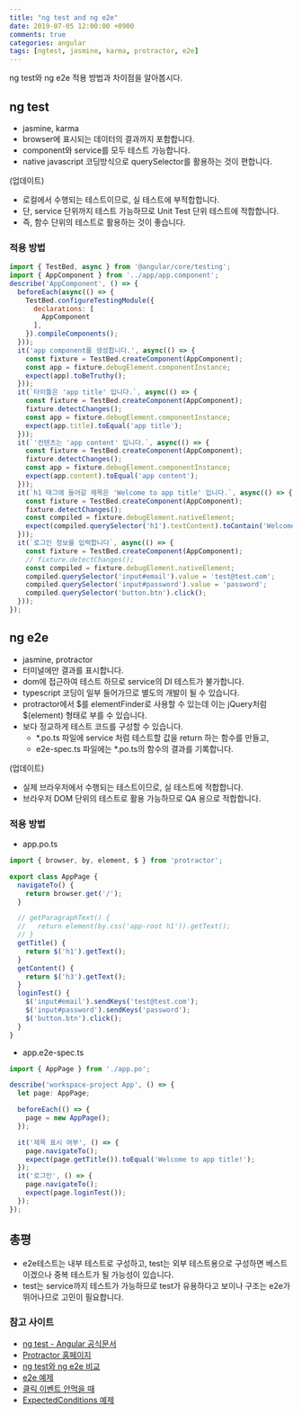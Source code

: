```yaml
---
title: "ng test and ng e2e"
date: 2019-07-05 12:00:00 +0900
comments: true
categories: angular
tags: [ngtest, jasmine, karma, protractor, e2e]
---
```


ng test와 ng e2e 적용 방법과 차이점을 알아봅시다.<br>



## ng test
- jasmine, karma
- browser에 표시되는 데이터의 결과까지 포함합니다.
- component와 service를 모두 테스트 가능합니다.
- native javascript 코딩방식으로 querySelector를 활용하는 것이 편합니다.

(업데이트)<br>

- 로컬에서 수행되는 테스트이므로, 실 테스트에 부적합합니다.
- 단, service 단위까지 테스트 가능하므로 Unit Test 단위 테스트에 적합합니다.
- 즉, 함수 단위의 테스트로 활용하는 것이 좋습니다.

### 적용 방법

```js
import { TestBed, async } from '@angular/core/testing';
import { AppComponent } from '../app/app.component';
describe('AppComponent', () => {
  beforeEach(async(() => {
    TestBed.configureTestingModule({
      declarations: [
        AppComponent
      ],
    }).compileComponents();
  }));
  it('app component를 생성합니다.', async(() => {
    const fixture = TestBed.createComponent(AppComponent);
    const app = fixture.debugElement.componentInstance;
    expect(app).toBeTruthy();
  }));
  it(`타이틀은 'app title' 입니다.`, async(() => {
    const fixture = TestBed.createComponent(AppComponent);
    fixture.detectChanges();
    const app = fixture.debugElement.componentInstance;
    expect(app.title).toEqual('app title');
  }));
  it(`'컨텐츠는 'app content' 입니다.`, async(() => {
    const fixture = TestBed.createComponent(AppComponent);
    fixture.detectChanges();
    const app = fixture.debugElement.componentInstance;
    expect(app.content).toEqual('app content');
  }));
  it(`h1 태그에 들어갈 제목은 'Welcome to app title' 입니다.`, async(() => {
    const fixture = TestBed.createComponent(AppComponent);
    fixture.detectChanges();
    const compiled = fixture.debugElement.nativeElement;
    expect(compiled.querySelector('h1').textContent).toContain('Welcome to app title!');
  }));
  it(`로그인 정보를 입력합니다`, async(() => {
    const fixture = TestBed.createComponent(AppComponent);
    // fixture.detectChanges();
    const compiled = fixture.debugElement.nativeElement;
    compiled.querySelector('input#email').value = 'test@test.com';
    compiled.querySelector('input#password').value = 'password';
    compiled.querySelector('button.btn').click();
  }));
});
```

## ng e2e
- jasmine, protractor
- 터미널에만 결과를 표시합니다.
- dom에 접근하여 테스트 하므로 service의 DI 테스트가 불가합니다.
- typescript 코딩이 일부 들어가므로 별도의 개발이 될 수 있습니다.
- protractor에서 $를 elementFinder로 사용할 수 있는데 이는 jQuery처럼 $(element) 형태로 부를 수 있습니다.
- 보다 정교하게 테스트 코드를 구성할 수 있습니다.
  - *.po.ts 파일에 service 처럼 테스트할 값을 return 하는 함수를 만들고,
  - e2e-spec.ts 파일에는 *.po.ts의 함수의 결과를 기록합니다.

(업데이트)<br>

- 실제 브라우저에서 수행되는 테스트이므로, 실 테스트에 적합합니다.
- 브라우저 DOM 단위의 테스트로 활용 가능하므로 QA 용으로 적합합니다.


### 적용 방법
- app.po.ts

```ts
import { browser, by, element, $ } from 'protractor';

export class AppPage {
  navigateTo() {
    return browser.get('/');
  }

  // getParagraphText() {
  //   return element(by.css('app-root h1')).getText();
  // }
  getTitle() {
    return $('h1').getText();
  }
  getContent() {
    return $('h3').getText();
  }
  loginTest() {
    $('input#email').sendKeys('test@test.com');
    $('input#password').sendKeys('password');
    $('button.btn').click();
  }
}
```

- app.e2e-spec.ts

```ts
import { AppPage } from './app.po';

describe('workspace-project App', () => {
  let page: AppPage;

  beforeEach(() => {
    page = new AppPage();
  });

  it('제목 표시 여부', () => {
    page.navigateTo();
    expect(page.getTitle()).toEqual('Welcome to app title!');
  });
  it('로그인', () => {
    page.navigateTo();
    expect(page.loginTest());
  });
});
```

## 총평
- e2e테스트는 내부 테스트로 구성하고, test는 외부 테스트용으로 구성하면 베스트이겠으나 중복 테스트가 될 가능성이 있습니다.
- test는 service까지 테스트가 가능하므로 test가 유용하다고 보이나 구조는 e2e가 뛰어나므로 고민이 필요합니다.

### 참고 사이트
- [ng test - Angular 공식문서](https://angular.io/guide/testing)
- [Protractor 홈페이지](https://www.protractortest.org/#/api?view=webdriver.By.css)
- [ng test와 ng e2e 비교](https://stackoverflow.com/questions/48064021/what-is-the-real-difference-between-ng-test-and-ng-e2e)
- [e2e 예제](https://coryrylan.com/blog/introduction-to-e2e-testing-with-the-angular-cli-and-protractor)
- [클릭 이벤트 안먹을 때](https://stackoverflow.com/questions/37809915/element-not-visible-error-not-able-to-click-an-element)
- [ExpectedConditions 예제](https://github.com/angular/protractor/blob/master/lib/expectedConditions.ts)

